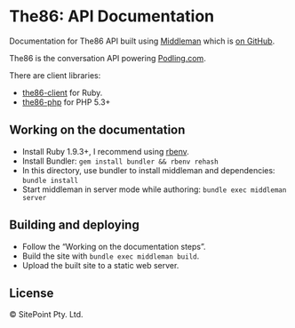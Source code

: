 The86: API Documentation
========================

Documentation for The86 API
built using [Middleman](http://middlemanapp.com/)
which is [on GitHub](https://github.com/middleman/middleman).

The86 is the conversation API powering [Podling.com](https://podling.com/).

There are client libraries:

* [the86-client](https://github.com/sitepoint/the86-client) for Ruby.
* [the86-php](https://github.com/sitepoint/the86-php) for PHP 5.3+


Working on the documentation
----------------------------

* Install Ruby 1.9.3+, I recommend using [rbenv](https://github.com/sstephenson/rbenv/).
* Install Bundler: `gem install bundler && rbenv rehash`
* In this directory, use bundler to install middleman and dependencies: `bundle install`
* Start middleman in server mode while authoring: `bundle exec middleman server`


Building and deploying
----------------------

* Follow the “Working on the documentation steps”.
* Build the site with `bundle exec middleman build`.
* Upload the built site to a static web server.


License
-------

© SitePoint Pty. Ltd.

